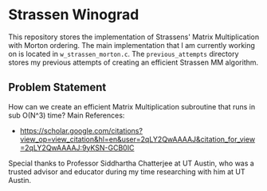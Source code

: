 # Strassen Winograd

This repository stores the implementation of Strassens' Matrix Multiplication 
with Morton ordering. 
The main implementation that I am currently working on is located in `w_strassen_morton.c`.
The `previous_attempts` directory stores my previous attempts of creating an efficient 
Strassen MM algorithm. 

## Problem Statement
How can we create an efficient Matrix Multiplication subroutine that runs in sub O(N^3) time?
Main References:
- https://scholar.google.com/citations?view_op=view_citation&hl=en&user=2qLY2QwAAAAJ&citation_for_view=2qLY2QwAAAAJ:9yKSN-GCB0IC

Special thanks to Professor Siddhartha Chatterjee at UT Austin, who was a trusted advisor and educator during my time researching
with him at UT Austin.